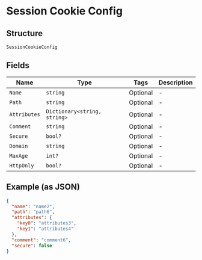 
# Session Cookie Config

## Structure

`SessionCookieConfig`

## Fields

| Name | Type | Tags | Description |
|  --- | --- | --- | --- |
| `Name` | `string` | Optional | - |
| `Path` | `string` | Optional | - |
| `Attributes` | `Dictionary<string, string>` | Optional | - |
| `Comment` | `string` | Optional | - |
| `Secure` | `bool?` | Optional | - |
| `Domain` | `string` | Optional | - |
| `MaxAge` | `int?` | Optional | - |
| `HttpOnly` | `bool?` | Optional | - |

## Example (as JSON)

```json
{
  "name": "name2",
  "path": "path6",
  "attributes": {
    "key0": "attributes3",
    "key1": "attributes4"
  },
  "comment": "comment6",
  "secure": false
}
```

